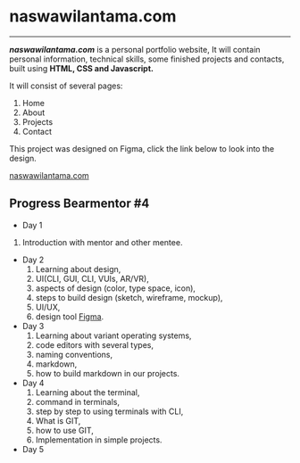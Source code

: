 # **naswawilantama.com**

---

**_naswawilantama.com_** is a personal portfolio website, It will contain personal information, technical skills, some finished projects and contacts, built using **HTML, CSS and Javascript.**

It will consist of several pages:

1. Home
2. About
3. Projects
4. Contact

This project was designed on Figma, click the link below to look into the design.

[naswawilantama.com](https://www.figma.com/design/rIp4mfha1he0Hxnji9hrCJ/naswawilantama.com?node-id=0-1&t=ujBG9MAMByB0FfbL-1)

## **Progress Bearmentor #4**

- Day 1

1. Introduction with mentor and other mentee.

- Day 2
  1. Learning about design,
  2. UI(CLI, GUI, CLI, VUIs, AR/VR),
  3. aspects of design (color, type space, icon),
  4. steps to build design (sketch, wireframe, mockup),
  5. UI/UX,
  6. design tool [Figma](https://www.figma.com).
- Day 3
  1. Learning about variant operating systems,
  2. code editors with several types,
  3. naming conventions,
  4. markdown,
  5. how to build markdown in our projects.
- Day 4
  1. Learning about the terminal,
  2. command in terminals,
  3. step by step to using terminals with CLI,
  4. What is GIT,
  5. how to use GIT,
  6. Implementation in simple projects.
- Day 5
